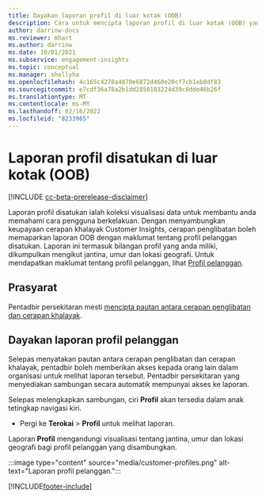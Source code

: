 ```yaml
---
title: Dayakan laporan profil di luar kotak (OOB)
description: Cara untuk mencipta laporan profil di luar kotak (OOB) yang dikumpulkan mengikut jantina, umur dan negara atau rantau asal.
author: darrinw-docs
ms.reviewer: mhart
ms.author: darrinw
ms.date: 10/01/2021
ms.subservice: engagement-insights
ms.topic: conceptual
ms.manager: shellyha
ms.openlocfilehash: 4c165c4278a4870e6872d460e20cf7cb1eb8df83
ms.sourcegitcommit: e7cdf36a78a2b1dd2850183224d39c8dde46b26f
ms.translationtype: MT
ms.contentlocale: ms-MY
ms.lasthandoff: 02/16/2022
ms.locfileid: "8233965"
---
```

# <a name="out-of-box-oob-unified-profile-reports"></a>Laporan profil disatukan di luar kotak (OOB)

[!INCLUDE [cc-beta-prerelease-disclaimer](includes/cc-beta-prerelease-disclaimer.md)]

Laporan profil disatukan ialah koleksi visualisasi data untuk membantu anda memahami cara pengguna berkelakuan. Dengan menyambungkan keupayaan cerapan khalayak Customer Insights, cerapan penglibatan boleh memaparkan laporan OOB dengan maklumat tentang profil pelanggan disatukan. Laporan ini termasuk bilangan profil yang anda miliki, dikumpulkan mengikut jantina, umur dan lokasi geografi. Untuk mendapatkan maklumat tentang profil pelanggan, lihat [Profil pelanggan](../audience-insights/customer-profiles.md).

## <a name="prerequisites"></a>Prasyarat

Pentadbir persekitaran mesti [mencipta pautan antara cerapan penglibatan dan cerapan khalayak](integrate-audience-insights-engagement-insights.md).

## <a name="enable-the-customer-profile-report"></a>Dayakan laporan profil pelanggan

Selepas menyatakan pautan antara cerapan penglibatan dan cerapan khalayak, pentadbir boleh memberikan akses kepada orang lain dalam organisasi untuk melihat laporan tersebut. Pentadbir persekitaran yang menyediakan sambungan secara automatik mempunyai akses ke laporan. 

Selepas melengkapkan sambungan, ciri **Profil** akan tersedia dalam anak tetingkap navigasi kiri. 

- Pergi ke **Terokai** > **Profil** untuk melihat laporan.

Laporan **Profil** mengandungi visualisasi tentang jantina, umur dan lokasi geografi bagi profil pelanggan yang disambungkan.

:::image type="content" source="media/customer-profiles.png" alt-text="Laporan profil pelanggan.":::

[!INCLUDE[footer-include](../includes/footer-banner.md)]
